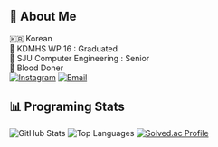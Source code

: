 ## 🚀 About Me  
🇰🇷 Korean  
🔹 KDMHS WP 16 : Graduated  
🔹 SJU Computer Engineering : Senior  
🔹 Blood Doner  
[![Instagram](https://img.shields.io/badge/Instagram-E4405F?style=flat-square&logo=instagram&logoColor=white)](https://www.instagram.com/gdj0208/)
[![Email](https://img.shields.io/badge/Email-D14836?style=flat-square&logo=gmail&logoColor=white)](mailto:gdjsun@naver.com)

## 📊 Programing Stats
![GitHub Stats](https://github-readme-stats.vercel.app/api?username=gdj0208&show_icons=true&theme=radical)
![Top Languages](https://github-readme-stats.vercel.app/api/top-langs/?username=gdj0208&layout=compact&theme=radical)
[![Solved.ac Profile](http://mazassumnida.wtf/api/generate_badge?boj=gdj0208)](https://solved.ac/gdj0208)
